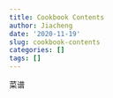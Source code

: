 ```yaml
---
title: Cookbook Contents
author: Jiacheng
date: '2020-11-19'
slug: cookbook-contents
categories: []
tags: []
---
```


菜谱